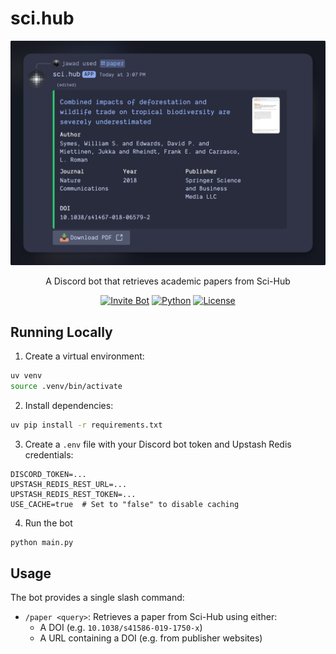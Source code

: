 # sci.hub

<div align="center">
  <img src="assets/preview.png" alt="sci.hub preview" width="800">

A Discord bot that retrieves academic papers from Sci-Hub

[![Invite Bot](https://img.shields.io/badge/Invite-Bot-5865F2?style=flat&logo=discord&logoColor=white)](https://discord.com/oauth2/authorize?client_id=1199569000296878100&permissions=414464658496&integration_type=0&scope=bot+applications.commands)
[![Python](https://img.shields.io/badge/Python-3.11+-3776AB?style=flat&logo=python&logoColor=white)](https://www.python.org)
[![License](https://img.shields.io/badge/License-MIT-green.svg)](LICENSE)

</div>

## Running Locally

1. Create a virtual environment:

```bash
uv venv
source .venv/bin/activate
```

2. Install dependencies:

```bash
uv pip install -r requirements.txt
```

3. Create a `.env` file with your Discord bot token and Upstash Redis credentials:

```
DISCORD_TOKEN=...
UPSTASH_REDIS_REST_URL=...
UPSTASH_REDIS_REST_TOKEN=...
USE_CACHE=true  # Set to "false" to disable caching
```

4. Run the bot

```bash
python main.py
```

## Usage

The bot provides a single slash command:

-   `/paper <query>`: Retrieves a paper from Sci-Hub using either:
    -   A DOI (e.g. `10.1038/s41586-019-1750-x`)
    -   A URL containing a DOI (e.g. from publisher websites)
